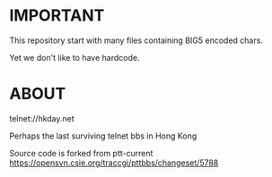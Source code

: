IMPORTANT
=========

This repository start with many files containing BIG5 encoded chars.

Yet we don't like to have hardcode.

ABOUT
=====

telnet://hkday.net

Perhaps the last surviving telnet bbs in Hong Kong

Source code is forked from ptt-current 
https://opensvn.csie.org/traccgi/pttbbs/changeset/5788
